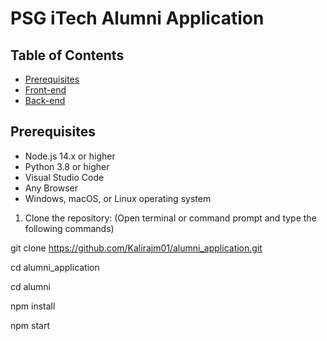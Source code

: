 # PSG iTech Alumni Application

## Table of Contents

- [Prerequisites](#Prerequisites)
- [Front-end](#Front-end)
- [Back-end](#Back-end)

## Prerequisites

- Node.js 14.x or higher
- Python 3.8 or higher
- Visual Studio Code
- Any Browser
- Windows, macOS, or Linux operating system

1. Clone the repository:
   (Open terminal or command prompt and type the following commands)

git clone https://github.com/Kalirajm01/alumni_application.git

cd alumni_application

cd alumni

npm install

npm start
